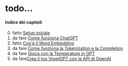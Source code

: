 # todo...

#### Indice dei capitoli

00. fatto [Setup iniziale](00-setup)
01. da fare [Come funziona ChatGPT](01-come-funziona-chatgpt)
02. fatto [Cos'è il Word Embedding](02-embedding)
03. da fare [Come funziona la Tokenization e la Completion](03-tokenization)
04. da fare [Gioca con la Temperature in GPT](04-temperature)
05. da fare[Crea il tuo VoxelGPT con le API di OpenAI](05-openai)